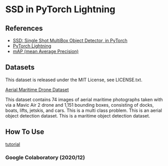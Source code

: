 # SSD in PyTorch Lightning


## References

- [SSD: Single Shot MultiBox Object Detector, in PyTorch](https://github.com/amdegroot/ssd.pytorch)
- [PyTorch Lightning](https://github.com/PyTorchLightning/pytorch-lightning)
- [mAP (mean Average Precision)](https://github.com/Cartucho/mAP)

## Datasets
This dataset is released under the MIT License, see LICENSE.txt.

[Aerial Maritime Drone Dataset](https://public.roboflow.com/object-detection/aerial-maritime)

This dataset contains 74 images of aerial maritime photographs taken with via a Mavic Air 2 drone and 1,151 bounding boxes, consisting of docks, boats, lifts, jetskis, and cars. This is a multi class problem. This is an aerial object detection dataset. This is a maritime object detection dataset.


## How To Use
[tutorial](https://github.com/nakabeppu/ssd_pytorch-lightning/blob/master/tutorial.ipynb)

### Google Colaboratory (2020/12)

